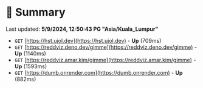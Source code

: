# 📖 Summary
Last updated: **5/9/2024, 12:50:43 PG "Asia/Kuala_Lumpur"**

- `GET` [https://hst.ujol.dev](https://hst.ujol.dev) - **Up** (709ms)
- `GET` [https://reddviz.deno.dev/gimme](https://reddviz.deno.dev/gimme) - **Up** (1140ms)
- `GET` [https://reddviz.amar.kim/gimme](https://reddviz.amar.kim/gimme) - **Up** (1593ms)
- `GET` [https://dumb.onrender.com](https://dumb.onrender.com) - **Up** (882ms)
